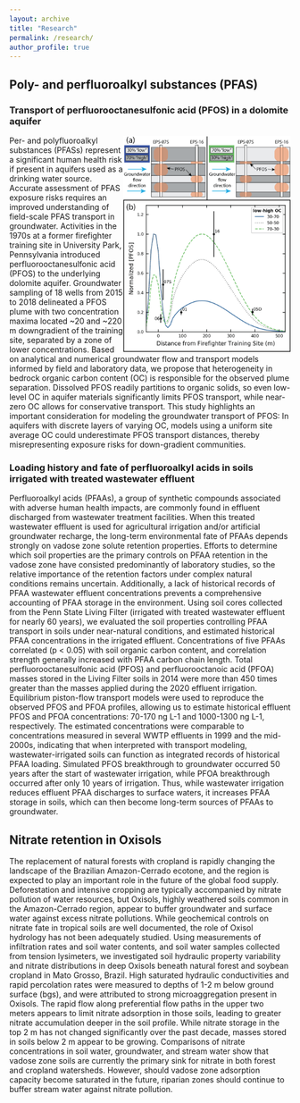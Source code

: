 ```yaml
---
layout: archive
title: "Research"
permalink: /research/
author_profile: true
---
```


<!-- .slide: style="text-align: left;"> -->  

## Poly- and perfluoroalkyl substances (PFAS)

### Transport of perfluorooctanesulfonic acid (PFOS) in a dolomite aquifer

<img src="../images/fig5.png" align="right" width="300px"/>
Per- and polyfluoroalkyl substances (PFASs) represent a significant human health risk if present in aquifers used as a drinking water source. Accurate assessment of PFAS exposure risks requires an improved understanding of field-scale PFAS transport in groundwater. Activities in the 1970s at a former firefighter training site in University Park, Pennsylvania introduced perfluorooctanesulfonic acid (PFOS) to the underlying dolomite aquifer. Groundwater sampling of 18 wells from 2015 to 2018 delineated a PFOS plume with two concentration maxima located ~20 and ~220 m downgradient of the training site, separated by a zone of lower concentrations. Based on analytical and numerical groundwater flow and transport models informed by field and laboratory data, we propose that heterogeneity in bedrock organic carbon content (OC) is responsible for the observed plume separation. Dissolved PFOS readily partitions to organic solids, so even low-level OC in aquifer materials significantly limits PFOS transport, while near-zero OC allows for conservative transport. This study highlights an important consideration for modeling the groundwater transport of PFOS: In aquifers with discrete layers of varying OC, models using a uniform site average OC could underestimate PFOS transport distances, thereby misrepresenting exposure risks for down-gradient communities.
<br clear="right"/>


### Loading history and fate of perfluoroalkyl acids in soils irrigated with treated wastewater effluent

Perfluoroalkyl acids (PFAAs), a group of synthetic compounds associated with adverse human health impacts, are commonly found in effluent discharged from wastewater treatment facilities. When this treated wastewater effluent is used for agricultural irrigation and/or artificial groundwater recharge, the long-term environmental fate of PFAAs depends strongly on vadose zone solute retention properties. Efforts to determine which soil properties are the primary controls on PFAA retention in the vadose zone have consisted predominantly of laboratory studies, so the relative importance of the retention factors under complex natural conditions remains uncertain. Additionally, a lack of historical records of PFAA wastewater effluent concentrations prevents a comprehensive accounting of PFAA storage in the environment. Using soil cores collected from the Penn State Living Filter (irrigated with treated wastewater effluent for nearly 60 years), we evaluated the soil properties controlling PFAA transport in soils under near-natural conditions, and estimated historical PFAA concentrations in the irrigated effluent. Concentrations of five PFAAs correlated (p < 0.05) with soil organic carbon content, and correlation strength generally increased with PFAA carbon chain length. Total perfluorooctanesulfonic acid (PFOS) and perfluorooctanoic acid (PFOA) masses stored in the Living Filter soils in 2014 were more than 450 times greater than the masses applied during the 2020 effluent irrigation. Equilibrium piston-flow transport models were used to reproduce the observed PFOS and PFOA profiles, allowing us to estimate historical effluent PFOS and PFOA concentrations: 70-170 ng L-1 and 1000-1300 ng L-1, respectively. The estimated concentrations were comparable to concentrations measured in several WWTP effluents in 1999 and the mid-2000s, indicating that when interpreted with transport modeling, wastewater-irrigated soils can function as integrated records of historical PFAA loading. Simulated PFOS breakthrough to groundwater occurred 50 years after the start of wastewater irrigation, while PFOA breakthrough occurred after only 10 years of irrigation. Thus, while wastewater irrigation reduces effluent PFAA discharges to surface waters, it increases PFAA storage in soils, which can then become long-term sources of PFAAs to groundwater.

## Nitrate retention in Oxisols

The replacement of natural forests with cropland is rapidly changing the landscape of the Brazilian Amazon-Cerrado ecotone, and the region is expected to play an important role in the future of the global food supply. Deforestation and intensive cropping are typically accompanied by nitrate pollution of water resources, but Oxisols, highly weathered soils common in the Amazon-Cerrado region, appear to buffer groundwater and surface water against excess nitrate pollutions. While geochemical controls on nitrate fate in tropical soils are well documented, the role of Oxisol hydrology has not been adequately studied. Using measurements of infiltration rates and soil water contents, and soil water samples collected from tension lysimeters, we investigated soil hydraulic property variability and nitrate distributions in deep Oxisols beneath natural forest and soybean cropland in Mato Grosso, Brazil. High saturated hydraulic conductivities and rapid percolation rates were measured to depths of 1-2 m below ground surface (bgs), and were attributed to strong microaggregation present in Oxisols. The rapid flow along preferential flow paths in the upper two meters appears to limit nitrate adsorption in those soils, leading to greater nitrate accumulation deeper in the soil profile. While nitrate storage in the top 2 m has not changed significantly over the past decade, masses stored in soils below 2 m appear to be growing. Comparisons of nitrate concentrations in soil water, groundwater, and stream water show that vadose zone soils are currently the primary sink for nitrate in both forest and cropland watersheds. However, should vadose zone adsorption capacity become saturated in the future, riparian zones should continue to buffer stream water against nitrate pollution.

